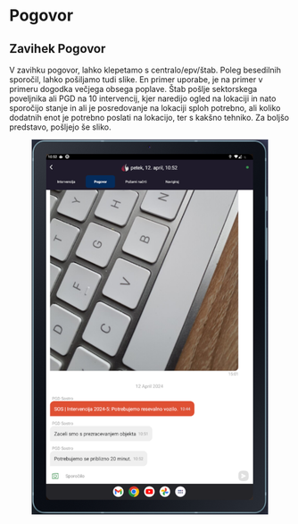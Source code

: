 # Pogovor

## Zavihek Pogovor

V zavihku pogovor, lahko klepetamo s centralo/epv/štab. Poleg besedilnih sporočil, lahko pošiljamo tudi slike. En primer uporabe, je na primer v primeru dogodka večjega obsega poplave. Štab pošlje sektorskega poveljnika ali PGD na 10 intervencij, kjer naredijo ogled na lokaciji in nato sporočijo stanje in ali je posredovanje na lokaciji sploh potrebno, ali koliko dodatnih enot je potrebno poslati na lokacijo, ter s kakšno tehniko. Za boljšo predstavo, pošljejo še sliko.

<figure><img src="../../.gitbook/assets/image (179).png" alt=""><figcaption></figcaption></figure>
